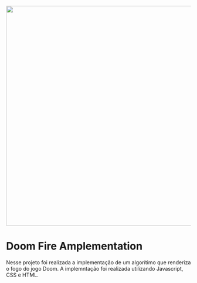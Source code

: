 <p align="center">
  <img src="https://github.com/jhonatanffelipe/doom-fire/blob/master/assets/doom-fire.gif?raw=true" width="600">
</p>

# Doom Fire Amplementation

Nesse projeto foi realizada a implementação de um algorítimo que renderiza o fogo do jogo Doom. A implemntação foi realizada utilizando Javascript, CSS e HTML.

